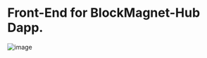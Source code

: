 # Front-End for BlockMagnet-Hub Dapp.

![image]('https://upload.wikimedia.org/wikipedia/commons/thumb/9/9e/ADR33_UN1203.svg/1200px-ADR33_UN1203.svg.png')
